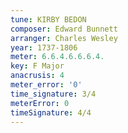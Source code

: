 ```yaml
---
tune: KIRBY BEDON
composer: Edward Bunnett
arranger: Charles Wesley
year: 1737-1806
meter: 6.6.4.6.6.6.4.
key: F Major
anacrusis: 4
meter_error: '0'
time_signature: 3/4
meterError: 0
timeSignature: 4/4
---
```

